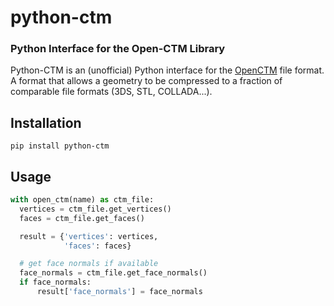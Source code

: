 # python-ctm
### Python Interface for the Open-CTM Library

Python-CTM is an (unofficial) Python interface for the [OpenCTM](https://github.com/Danny02/OpenCTM) file format. A format that allows a geometry to be compressed to a fraction of comparable file formats (3DS, STL, COLLADA...).

## Installation

```shell
pip install python-ctm
```

## Usage

```python
with open_ctm(name) as ctm_file:
  vertices = ctm_file.get_vertices()
  faces = ctm_file.get_faces()

  result = {'vertices': vertices,
            'faces': faces}

  # get face normals if available
  face_normals = ctm_file.get_face_normals()
  if face_normals:
      result['face_normals'] = face_normals
```
